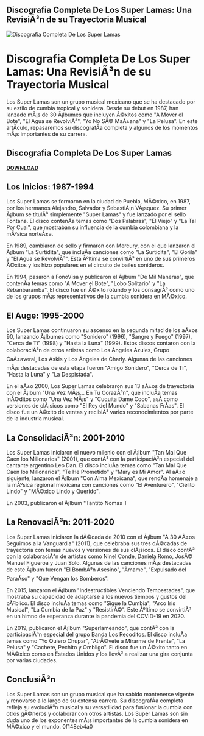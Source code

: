 ## Discografia Completa De Los Super Lamas: Una RevisiÃ³n de su Trayectoria Musical

 
![Discografia Completa De Los Super Lamas](https://i.discogs.com/tZYjatdMEwUa7BLfHWKDYPN0V7AVp1_AxB8k5t3DP0M/rs:fit/g:sm/q:90/h:256/w:401/czM6Ly9kaXNjb2dz/LWRhdGFiYXNlLWlt/YWdlcy9MLTE3ODA3/Mi0xNjE2NTU0NDY5/LTYxODIuanBlZw.jpeg)

 
# Discografia Completa De Los Super Lamas: Una RevisiÃ³n de su Trayectoria Musical
 
Los Super Lamas son un grupo musical mexicano que se ha destacado por su estilo de cumbia tropical y sonidera. Desde su debut en 1987, han lanzado mÃ¡s de 30 Ã¡lbumes que incluyen Ã©xitos como "A Mover el Bote", "El Agua se RevolviÃ³", "Yo No SÃ© MaÃ±ana" y "La Pelusa". En este artÃ­culo, repasaremos su discografÃ­a completa y algunos de los momentos mÃ¡s importantes de su carrera.
 
## Discografia Completa De Los Super Lamas


[**DOWNLOAD**](https://searchdisvipas.blogspot.com/?download=2tL3J1)

 
## Los Inicios: 1987-1994
 
Los Super Lamas se formaron en la ciudad de Puebla, MÃ©xico, en 1987, por los hermanos Alejandro, Salvador y SebastiÃ¡n VÃ¡squez. Su primer Ã¡lbum se titulÃ³ simplemente "Super Lamas" y fue lanzado por el sello Fontana. El disco contenÃ­a temas como "Dos Palabras", "El Viejo" y "La Tal Por Cual", que mostraban su influencia de la cumbia colombiana y la mÃºsica norteÃ±a.
 
En 1989, cambiaron de sello y firmaron con Mercury, con el que lanzaron el Ã¡lbum "La Surtidita", que incluÃ­a canciones como "La Surtidita", "El Gorila" y "El Agua se RevolviÃ³". Esta Ãºltima se convirtiÃ³ en uno de sus primeros Ã©xitos y los hizo populares en el circuito de bailes sonideros.
 
En 1994, pasaron a FonoVisa y publicaron el Ã¡lbum "De Mil Maneras", que contenÃ­a temas como "A Mover el Bote", "Lobo Solitario" y "La Rebanbaramba". El disco fue un Ã©xito rotundo y los consagrÃ³ como uno de los grupos mÃ¡s representativos de la cumbia sonidera en MÃ©xico.
 
## El Auge: 1995-2000
 
Los Super Lamas continuaron su ascenso en la segunda mitad de los aÃ±os 90, lanzando Ã¡lbumes como "Sonidero" (1996), "Sangre y Fuego" (1997), "Cerca de Ti" (1998) y "Hasta la Luna" (1999). Estos discos contaron con la colaboraciÃ³n de otros artistas como Los Ãngeles Azules, Grupo CaÃ±averal, Los Askis y Los Ãngeles de Charly. Algunas de las canciones mÃ¡s destacadas de esta etapa fueron "Amigo Sonidero", "Cerca de Ti", "Hasta la Luna" y "La Despistada".
 
En el aÃ±o 2000, Los Super Lamas celebraron sus 13 aÃ±os de trayectoria con el Ã¡lbum "Una Vez MÃ¡s... En Tu CorazÃ³n", que incluÃ­a temas inÃ©ditos como "Una Vez MÃ¡s" y "Cuquita Dame Coco", asÃ­ como versiones de clÃ¡sicos como "El Rey del Mundo" y "Sabanas FrÃ­as". El disco fue un Ã©xito de ventas y recibiÃ³ varios reconocimientos por parte de la industria musical.
 
## La ConsolidaciÃ³n: 2001-2010
 
Los Super Lamas iniciaron el nuevo milenio con el Ã¡lbum "Tan Mal Que Caen los Millonarios" (2001), que contÃ³ con la participaciÃ³n especial del cantante argentino Leo Dan. El disco incluÃ­a temas como "Tan Mal Que Caen los Millonarios", "Te He Prometido" y "Mary es Mi Amor". Al aÃ±o siguiente, lanzaron el Ã¡lbum "Con Alma Mexicana", que rendÃ­a homenaje a la mÃºsica regional mexicana con canciones como "El Aventurero", "Cielito Lindo" y "MÃ©xico Lindo y Querido".
 
En 2003, publicaron el Ã¡lbum "Tantito Nomas T

## La RenovaciÃ³n: 2011-2020
 
Los Super Lamas iniciaron la dÃ©cada de 2010 con el Ã¡lbum "A 30 AÃ±os Seguimos a la Vanguardia" (2011), que celebraba sus tres dÃ©cadas de trayectoria con temas nuevos y versiones de sus clÃ¡sicos. El disco contÃ³ con la colaboraciÃ³n de artistas como Ninel Conde, Daniela Romo, JosÃ© Manuel Figueroa y Juan Solo. Algunas de las canciones mÃ¡s destacadas de este Ã¡lbum fueron "El BombÃ³n Asesino", "Ãmame", "Expulsado del ParaÃ­so" y "Que Vengan los Bomberos".
 
En 2015, lanzaron el Ã¡lbum "Indestructibles Venciendo Tempestades", que mostraba su capacidad de adaptarse a los nuevos tiempos y gustos del pÃºblico. El disco incluÃ­a temas como "Sigue la Cumbia", "Arco Iris Musical", "La Cumbia de la Paz" y "ResistirÃ©". Este Ãºltimo se convirtiÃ³ en un himno de esperanza durante la pandemia del COVID-19 en 2020.
 
En 2019, publicaron el Ã¡lbum "Superlameando", que contÃ³ con la participaciÃ³n especial del grupo Banda Los Recoditos. El disco incluÃ­a temas como "Yo Quiero Chupar", "AtrÃ©vete a Mirarme de Frente", "La Pelusa" y "Cachete, Pechito y Ombligo". El disco fue un Ã©xito tanto en MÃ©xico como en Estados Unidos y los llevÃ³ a realizar una gira conjunta por varias ciudades.
 
## ConclusiÃ³n
 
Los Super Lamas son un grupo musical que ha sabido mantenerse vigente y renovarse a lo largo de su extensa carrera. Su discografÃ­a completa refleja su evoluciÃ³n musical y su versatilidad para fusionar la cumbia con otros gÃ©neros y colaborar con otros artistas. Los Super Lamas son sin duda uno de los exponentes mÃ¡s importantes de la cumbia sonidera en MÃ©xico y el mundo.
 0f148eb4a0
